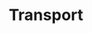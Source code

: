 ---
title: "Transport"
fmsImage: "/image/webpanel-three.png"
alternateTextFmsImage: "hand-iphone" 
contentFeaturesAndBenefits: [
            {
              img: "/image/create-groups-students.jpg",
              alt: "Create groups of students for each vehicle",
              imgRes: "/image/create-groups-students-res.jpg",
              altRes: "Create groups of students for each vehicle",
              heading: "Create groups of students for each vehicle",
              description: "Tracking and messaging to students of a particular vehicle is automated once such groups are created."
            },
            {
              img: "/image/see-vehicles.jpg",alt: "See all your vehicles on one screen",
              imgRes: "/image/see-vehicles-res.jpg",
              altRes: "See all your vehicles on one screen",
              heading: "See all your vehicles on one screen",
              description: "School can track all their GPS fitted vehicles on a single screen on their web-panel in real-time."
            },
            {
              img: "/image/connect-RFID.jpg",alt: "Connect with RFID",
              imgRes: "/image/connect-RFID-res.jpg",
              altRes: "Connect with RFID",
              heading: "Connect with RFID",
              description: "Schools can integrate our RFID service with GPS to enable attendance on the transport vehicle."     
              }           
          ]
weight:
typeOfPage: "featuresBenefits"
draft: false
---